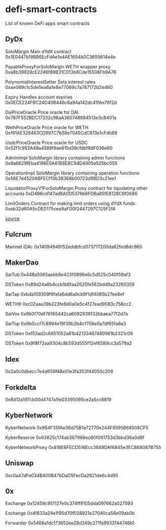 # defi-smart-contracts
List of known DeFi apps smart contracts 

## DyDx 

SoloMargin	Main dYdX contract	0x1E0447b19BB6EcFdAe1e4AE1694b0C3659614e4e

PayableProxyForSoloMargin	WETH wrapper proxy	0xa8b39829cE2246f89B31C013b8Cde15506Fb9A76

PolynomialInterestSetter	Sets interest rates	0xae089c1c5de5ea6a1e8e77069c7a787172b2e460

Expiry	Handles account expiries	0x0ECE224FBC24D40B446c6a94a142dc41fAe76f2d

DaiPriceOracle	Price oracle for DAI	0x787F552BDC17332c98aA360748884513e3cB401a

WethPriceOracle	Price oracle for WETH	0xf61AE328463CD997C7b58e7045CdC613e1cFdb69

UsdcPriceOracle	Price oracle for USDC	0x52f1c952A48a4588f9ae615d38cfdbf8dF036e60

AdminImpl	SoloMargin library containing admin functions	0x8a6629fEba4196E0A61B8E8C94D4905e525bc055

OperationImpl	SoloMargin library containing operation functions	0x56E7d4520ABFECf10b38368b00723d9BD3c21ee1

LiquidatorProxyV1ForSoloMargin	Proxy contract for liquidating other accounts	0xD4B6cd147ad8A0D5376b6FDBa85fE8128C6f0686

LimitOrders	Contract for making limit orders using dYdX funds	0xeb32d60A5cDED175cea9aFD0f2447297C125F2f4

[source](https://docs.dydx.exchange/#/contracts)

## Fulcrum 

Mainnet iDAi: 0x14094949152eddbfcd073717200da82fed8dc960


## MakerDao 

SaiTub
0x448a5065aebb8e423f0896e6c5d525c040f59af3

DSToken
0x89d24a6b4ccb1b6faa2625fe562bdd9a23260359

SaiTap
0xbda109309f9fafa6dd6a9cb9f1df4085b27ee8ef

WETH9
0xc02aaa39b223fe8d0a0e5c4f27ead9083c756cc2

SaiVox
0x9b0f70df76165442ca6092939132bbaea77f2d7a

SaiTop
0x9b0ccf7c8994e19f39b2b4cf708e0a7df65fa8a3

DSToken
0xf53ad2c6851052a81b42133467480961b2321c09

DSToken
0x9f8f72aa9304c8b593d555f12ef6589cc3a579a2 

## Idex 
0x2a0c0dbecc7e4d658f48e01e3fa353f44050c208 

## Forkdelta 

0x8d12a197cb00d4747a1fe03395095ce2a5cc6819 

## KyberNetwork 

KyberNetwork
0x964F35fAe36d75B1e72770e244F6595B68508CF5

KyberReserve
0x63825c174ab367968ec60f061753d3bbd36a0d8f

KyberNetworkProxy
0x818E6FECD516Ecc3849DAf6845e3EC868087B755

## Uniswap 

0xc0a47dFe034B400B47bDaD5FecDa2621de6c4d95
 
## 0x

Exchange
0x12459c951127e0c374ff9105dda097662a027093

Exchange
0x4f833a24e1f95d70f028921e27040ca56e09ab0b

Forwarder
0x5468a1dc173652ee28d249c271fa9933144746b1 

